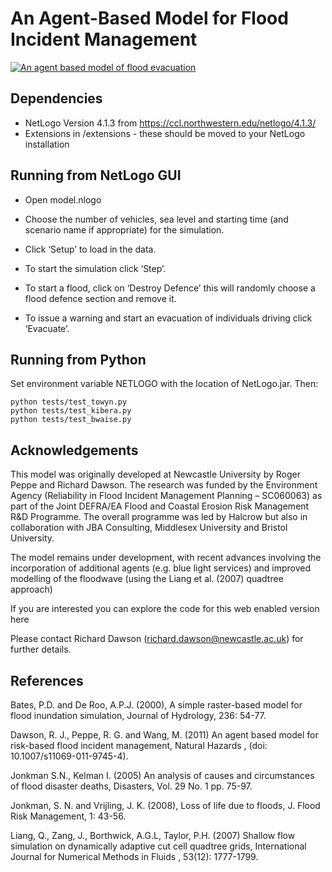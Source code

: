 # An Agent-Based Model for Flood Incident Management  
[![An agent based model of flood evacuation](
https://img.youtube.com/vi/o0EOlc5n9O8/0.jpg)](
https://www.youtube.com/watch?v=o0EOlc5n9O8 
"An agent based model of flood evacuation")


## Dependencies

- NetLogo Version 4.1.3 from https://ccl.northwestern.edu/netlogo/4.1.3/
- Extensions in /extensions - these should be moved to your NetLogo installation

## Running from NetLogo GUI

- Open model.nlogo
- Choose the number of vehicles, sea level and starting time (and scenario name if appropriate) for the simulation.

- Click ‘Setup’ to load in the data.

- To start the simulation click ‘Step’.

- To start a flood, click on ‘Destroy Defence’ this will randomly choose a flood defence section and remove it.

- To issue a warning and start an evacuation of individuals driving click ‘Evacuate’.

## Running from Python
Set environment variable NETLOGO with the location of NetLogo.jar. Then:
```
python tests/test_towyn.py
python tests/test_kibera.py
python tests/test_bwaise.py
```
## Acknowledgements
This model was originally developed at Newcastle University by Roger Peppe and Richard Dawson. The research was funded by the Environment Agency (Reliability in Flood Incident Management Planning – SC060063) as part of the Joint DEFRA/EA Flood and Coastal Erosion Risk Management R&D Programme. The overall programme was led by Halcrow but also in collaboration with JBA Consulting, Middlesex University and Bristol University.

The model remains under development, with recent advances involving the incorporation of additional agents (e.g. blue light services) and improved modelling of the floodwave (using the Liang et al. (2007) quadtree approach)

If you are interested you can explore the code for this web enabled version here

Please contact Richard Dawson (richard.dawson@newcastle.ac.uk) for further details.

## References
Bates, P.D. and De Roo, A.P.J. (2000), A simple raster-based model for flood inundation simulation, Journal of Hydrology, 236: 54-77.

Dawson, R. J., Peppe, R. G. and Wang, M. (2011) An agent based model for risk-based flood incident management, Natural Hazards , (doi: 10.1007/s11069-011-9745-4).

Jonkman S.N., Kelman I. (2005) An analysis of causes and circumstances of flood disaster deaths, Disasters, Vol. 29 No. 1 pp. 75-97.

Jonkman, S. N. and Vrijling, J. K. (2008), Loss of life due to floods, J. Flood Risk Management, 1: 43-56.

Liang, Q., Zang, J., Borthwick, A.G.L, Taylor, P.H. (2007) Shallow flow simulation on dynamically adaptive cut cell quadtree grids, International Journal for Numerical Methods in Fluids , 53(12): 1777-1799.
